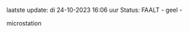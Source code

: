 laatste update: 
di 24-10-2023 16:06   uur 
Status: FAALT - geel - 
<div class="service Y">microstation</div>